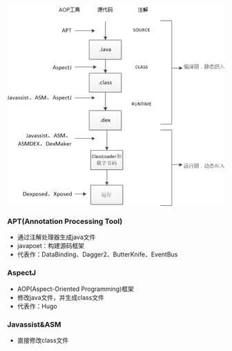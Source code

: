 ![](niubi.png)

### APT(Annotation Processing Tool)
* 通过注解处理器生成java文件
* javapoet：构建源码框架
* 代表作：DataBinding、Dagger2、ButterKnife、EventBus

### AspectJ
* AOP(Aspect-Oriented Programming)框架
* 修改java文件，并生成class文件
* 代表作：Hugo

### Javassist&ASM
* 直接修改class文件